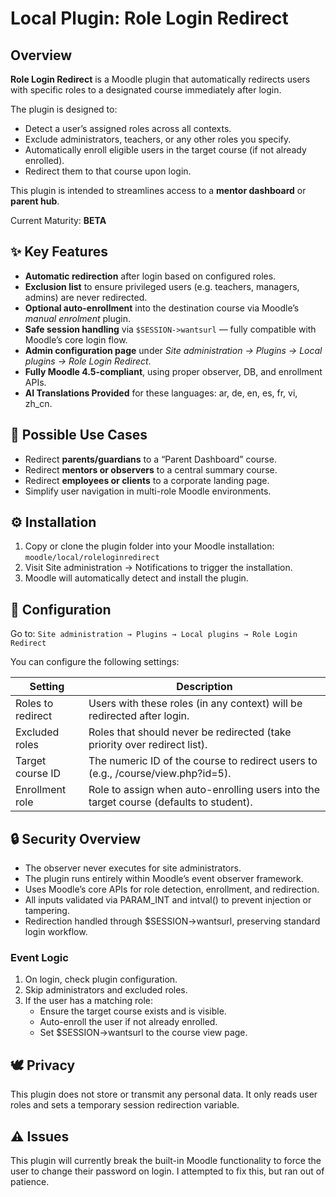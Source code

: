 # Local Plugin: Role Login Redirect

## Overview

**Role Login Redirect** is a Moodle plugin that automatically redirects users with specific roles to a designated course immediately after login.  

The plugin is designed to:
- Detect a user’s assigned roles across all contexts.
- Exclude administrators, teachers, or any other roles you specify.
- Automatically enroll eligible users in the target course (if not already enrolled).
- Redirect them to that course upon login.

This plugin is intended to streamlines access to a **mentor dashboard** or **parent hub**.

Current Maturity: **BETA**


## ✨ Key Features

- **Automatic redirection** after login based on configured roles.  
- **Exclusion list** to ensure privileged users (e.g. teachers, managers, admins) are never redirected.  
- **Optional auto-enrollment** into the destination course via Moodle’s *manual enrolment* plugin.  
- **Safe session handling** via `$SESSION->wantsurl` — fully compatible with Moodle’s core login flow.  
- **Admin configuration page** under *Site administration → Plugins → Local plugins → Role Login Redirect*.  
- **Fully Moodle 4.5-compliant**, using proper observer, DB, and enrollment APIs.
- **AI Translations Provided** for these languages: ar, de, en, es, fr, vi, zh_cn.


## 🧠 Possible Use Cases

- Redirect **parents/guardians** to a “Parent Dashboard” course.  
- Redirect **mentors or observers** to a central summary course.  
- Redirect **employees or clients** to a corporate landing page.  
- Simplify user navigation in multi-role Moodle environments.


## ⚙️ Installation

1. Copy or clone the plugin folder into your Moodle installation:
   `moodle/local/roleloginredirect`
2. Visit Site administration → Notifications to trigger the installation.
3. Moodle will automatically detect and install the plugin.  


## 🧾 Configuration

Go to:
`Site administration → Plugins → Local plugins → Role Login Redirect`

You can configure the following settings:

| Setting        | Description         |
|----------------|---------------------|
| Roles to redirect | Users with these roles (in any context) will be redirected after login. |
| Excluded roles	| Roles that should never be redirected (take priority over redirect list). |
| Target course ID | The numeric ID of the course to redirect users to (e.g., /course/view.php?id=5). |
| Enrollment role	| Role to assign when auto-enrolling users into the target course (defaults to student). |


## 🔒 Security Overview

- The observer never executes for site administrators.
- The plugin runs entirely within Moodle’s event observer framework.
- Uses Moodle’s core APIs for role detection, enrollment, and redirection.
- All inputs validated via PARAM_INT and intval() to prevent injection or tampering.
- Redirection handled through $SESSION->wantsurl, preserving standard login workflow.


### Event Logic 

1. On login, check plugin configuration.
2. Skip administrators and excluded roles.
3. If the user has a matching role:
    - Ensure the target course exists and is visible.
    - Auto-enroll the user if not already enrolled.
    - Set $SESSION->wantsurl to the course view page.


## 🕊️ Privacy

This plugin does not store or transmit any personal data.
It only reads user roles and sets a temporary session redirection variable.

## ⚠️ Issues

This plugin will currently break the built-in Moodle functionality to force the user to change their password on login. I attempted to fix this, but ran out of patience. 
